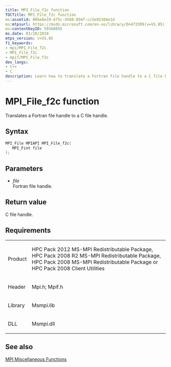 ```yaml
---
title: MPI_File_f2c function
TOCTitle: MPI_File_f2c function
ms:assetid: 06be8e19-475c-4560-858f-cc5e92104e1d
ms:mtpsurl: https://msdn.microsoft.com/en-us/library/Dn473309(v=VS.85)
ms:contentKeyID: 59360855
ms.date: 03/28/2018
mtps_version: v=VS.85
f1_keywords:
- mpi/MPI_File_f2c
- MPI_File_f2c
- mpif/MPI_File_f2c
dev_langs:
- C++
- C
description: Learn how to translate a Fortran file handle to a C file handle using the MPI_File_f2c function on Microsoft's official site.
---
```


# MPI\_File\_f2c function

Translates a Fortran file handle to a C file handle.

## Syntax

``` c++
MPI_File MPIAPI MPI_File_f2c(
   MPI_Fint file
);
```

## Parameters

  - *file*  
    Fortran file handle.

## Return value

C file handle.

## Requirements

<table>
<colgroup>
<col/>
<col/>
</colgroup>
<tbody>
<tr class="odd">
<td><p>Product</p></td>
<td><p>HPC Pack 2012 MS-MPI Redistributable Package, HPC Pack 2008 R2 MS-MPI Redistributable Package, HPC Pack 2008 MS-MPI Redistributable Package or HPC Pack 2008 Client Utilities</p></td>
</tr>
<tr class="even">
<td><p>Header</p></td>
<td>Mpi.h;
Mpif.h</td>
</tr>
<tr class="odd">
<td><p>Library</p></td>
<td>Msmpi.lib</td>
</tr>
<tr class="even">
<td><p>DLL</p></td>
<td>Msmpi.dll</td>
</tr>
</tbody>
</table>


## See also

[MPI Miscellaneous Functions](mpi-miscellaneous-functions.md)

